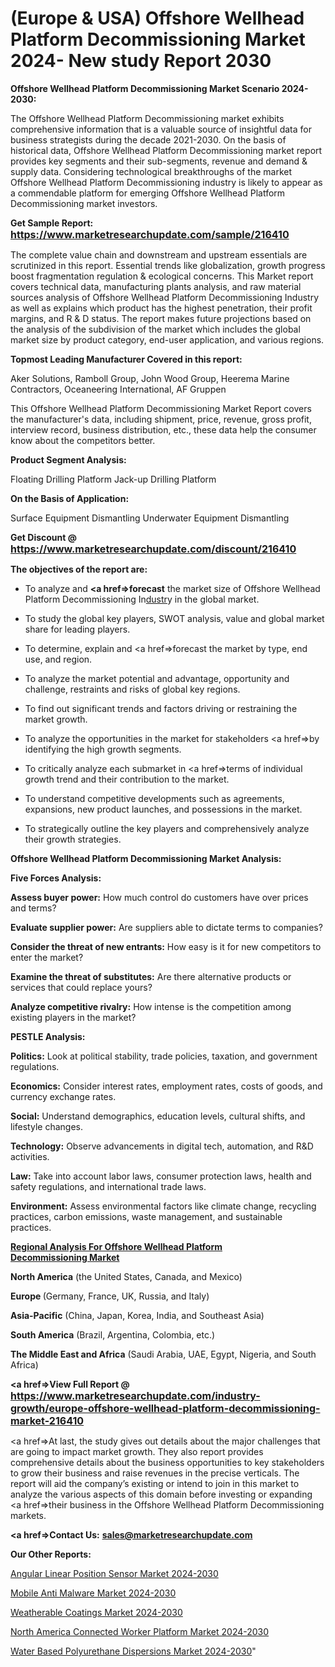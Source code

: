 # (Europe & USA) Offshore Wellhead Platform Decommissioning Market 2024- New study Report 2030

<strong>Offshore Wellhead Platform Decommissioning Market Scenario 2024-2030:</strong>

The Offshore Wellhead Platform Decommissioning market exhibits comprehensive information that is a valuable source of insightful data for business strategists during the decade 2021-2030. On the basis of historical data, Offshore Wellhead Platform Decommissioning market report provides key segments and their sub-segments, revenue and demand &amp; supply data. Considering technological breakthroughs of the market Offshore Wellhead Platform Decommissioning industry is likely to appear as a commendable platform for emerging Offshore Wellhead Platform Decommissioning market investors.

<strong>Get Sample Report: <a href=https://www.marketresearchupdate.com/sample/216410><font size=3 color=#0000ff>https://www.marketresearchupdate.com/sample/216410</font></a></strong>

The complete value chain and downstream and upstream essentials are scrutinized in this report. Essential trends like globalization, growth progress boost fragmentation regulation &amp; ecological concerns. This Market report covers technical data, manufacturing plants analysis, and raw material sources analysis of Offshore Wellhead Platform Decommissioning Industry as well as explains which product has the highest penetration, their profit margins, and R & D status. The report makes future projections based on the analysis of the subdivision of the market which includes the global market size by product category, end-user application, and various regions.

<strong>Topmost Leading Manufacturer Covered in this report:</strong>

Aker Solutions, Ramboll Group, John Wood Group, Heerema Marine Contractors, Oceaneering International, AF Gruppen

This Offshore Wellhead Platform Decommissioning Market Report covers the manufacturer's data, including shipment, price, revenue, gross profit, interview record, business distribution, etc., these data help the consumer know about the competitors better.

<strong>Product Segment Analysis: </strong>

Floating Drilling Platform
Jack-up Drilling Platform

<strong>On the Basis of Application:</strong>

Surface Equipment Dismantling
Underwater Equipment Dismantling

<strong>Get Discount @ <a href=https://www.marketresearchupdate.com/discount/216410><font size=3 color=#0000ff>https://www.marketresearchupdate.com/discount/216410</font></a></strong>

<strong><b>The objectives of the report are:</b></strong>

- To analyze and <strong><a href=><strong>forecast</strong></a></strong> the market size of Offshore Wellhead Platform Decommissioning In<a href=ASDF991299>dustr</a>y in the global market.

- To study the global key players, SWOT analysis, value and global market share for leading players.

- To determine, explain and <a href=>forecast</a> the market by type, end use, and region.

- To analyze the market potential and advantage, opportunity and challenge, restraints and risks of global key regions.

- To find out significant trends and factors driving or restraining the market growth.

- To analyze the opportunities in the market for stakeholders <a href=>by</a> identifying the high growth segments.

- To critically analyze each submarket in <a href=>terms</a> of individual growth trend and their contribution to the market.

- To understand competitive developments such as agreements, expansions, new product launches, and possessions in the market.

- To strategically outline the key players and comprehensively analyze their growth strategies.

<strong>Offshore Wellhead Platform Decommissioning Market Analysis:</strong>

<strong>Five Forces Analysis:</strong>

<strong>Assess buyer power:</strong> How much control do customers have over prices and terms?

<strong>Evaluate supplier power:</strong> Are suppliers able to dictate terms to companies?

<strong>Consider the threat of new entrants:</strong> How easy is it for new competitors to enter the market?

<strong>Examine the threat of substitutes:</strong> Are there alternative products or services that could replace yours?

<strong>Analyze competitive rivalry:</strong> How intense is the competition among existing players in the market?

<strong>PESTLE Analysis:</strong>

<strong>Politics:</strong> Look at political stability, trade policies, taxation, and government regulations.

<strong>Economics:</strong> Consider interest rates, employment rates, costs of goods, and currency exchange rates.

<strong>Social:</strong> Understand demographics, education levels, cultural shifts, and lifestyle changes.

<strong>Technology:</strong> Observe advancements in digital tech, automation, and R&D activities.

<strong>Law:</strong> Take into account labor laws, consumer protection laws, health and safety regulations, and international trade laws.

<strong>Environment:</strong> Assess environmental factors like climate change, recycling practices, carbon emissions, waste management, and sustainable practices.

<strong><u><b>Regional Analysis For Offshore Wellhead Platform Decommissioning Market</b></u></strong>

<strong><b>North America</b></strong> (the United States, Canada, and Mexico)

<strong><b>Europe </b></strong>(Germany, France, UK, Russia, and Italy)

<strong><b>Asia-Pacific</b></strong> (China, Japan, Korea, India, and Southeast Asia)

<strong><b>South America</b></strong> (Brazil, Argentina, Colombia, etc.)

<strong><b>The Middle East and Africa</b></strong> (Saudi Arabia, UAE, Egypt, Nigeria, and South Africa)

<strong><a href=>View Full Report</a> @ <a href=https://www.marketresearchupdate.com/industry-growth/europe-offshore-wellhead-platform-decommissioning-market-216410><font size=3 color=#0000ff>https://www.marketresearchupdate.com/industry-growth/europe-offshore-wellhead-platform-decommissioning-market-216410</font></a></strong>

<a href=>At last,</a> the study gives out details about the major challenges that are going to impact market growth. They also report provides comprehensive details about the business opportunities to key stakeholders to grow their business and raise revenues in the precise verticals. The report will aid the company’s existing or intend to join in this market to analyze the various aspects of this domain before investing or expanding <a href=>their</a> business in the Offshore Wellhead Platform Decommissioning markets.

<strong><a href=>Contact Us:</a></strong>
<strong>sales@marketresearchupdate.com</strong>

<strong>Our Other Reports:</strong>

<a href=https://www.linkedin.com/pulse/angular-linear-position-sensor-market-2023-latest-trending>Angular Linear Position Sensor Market 2024-2030</a>

<a href=https://www.linkedin.com/pulse/mobile-anti-malware-market-2023-remarking-enormous>Mobile Anti Malware Market 2024-2030</a>

<a href=https://www.linkedin.com/pulse/weatherable-coatings-market-analysis-segment-region-growth>Weatherable Coatings Market 2024-2030</a>

<a href=https://www.linkedin.com/pulse/north-america-connected-worker-platform-market-advancing-hrgyf/>North America Connected Worker Platform Market 2024-2030</a>

<a href=https://medium.com/@jhonysss250/water-based-polyurethane-dispersions-market-scenario-2023-2029-30deff197dfa>Water Based Polyurethane Dispersions Market 2024-2030</a>"
